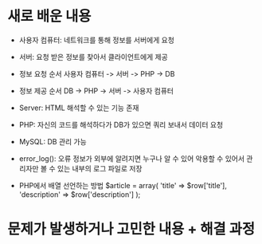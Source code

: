 # 새로 배운 내용
- 사용자 컴퓨터: 네트워크를 통해 정보를 서버에게 요청
- 서버: 요청 받은 정보를 찾아서 클라이언트에게 제공

- 정보 요청 순서
사용자 컴퓨터 -> 서버 -> PHP -> DB

- 정보 제공 순서
DB -> PHP -> 서버 -> 사용자 컴퓨터

- Server: HTML 해석할 수 있는 기능 존재
- PHP: 자신의 코드를 해석하다가 DB가 있으면 쿼리 보내서 데이터 요청
- MySQL: DB 관리 가능

- error_log(): 오류 정보가 외부에 알려지면 누구나 알 수 있어 악용할 수 있어서 관리자만 볼 수 있는 내부의 로그 파일로 저장

- PHP에서 배열 선언하는 방법
$article = array(
  'title' => $row['title'],
  'description' => $row['description']
);


# 문제가 발생하거나 고민한 내용 + 해결 과정


